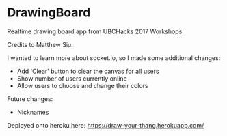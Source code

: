 # DrawingBoard 

Realtime drawing board app from UBCHacks 2017 Workshops.

Credits to Matthew Siu.

I wanted to learn more about socket.io, so I made some additional changes:
* Add 'Clear' button to clear the canvas for all users
* Show number of users currently online
* Allow users to choose and change their colors

Future changes:
* Nicknames

Deployed onto heroku here: https://draw-your-thang.herokuapp.com/
